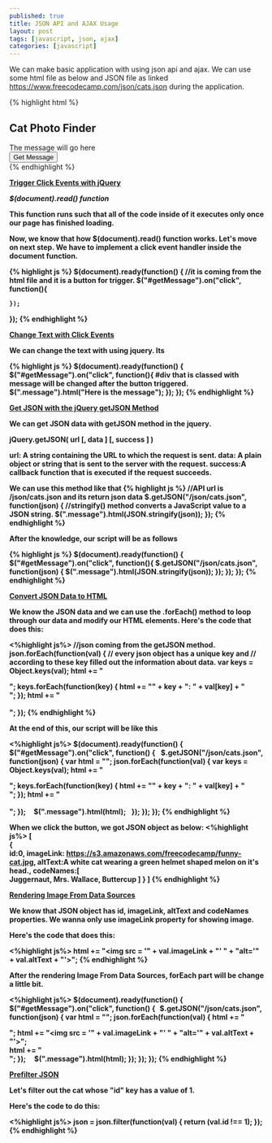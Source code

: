```yaml
---
published: true
title: JSON API and AJAX Usage
layout: post
tags: [javascript, json, ajax]
categories: [javascript]
---
```

We can make basic application with using json api and ajax. We can use some html file as below and JSON file as linked https://www.freecodecamp.com/json/cats.json during the application.

{% highlight html %}
<div class="container-fluid">
  <div class = "row text-center">
    <h2>Cat Photo Finder</h2>
  </div>
  <div class = "row text-center">
    <div class = "col-xs-12 well message">
      The message will go here
    </div>
  </div>
  <div class = "row text-center">
    <div class = "col-xs-12">
      <button id = "getMessage" class = "btn btn-primary">
        Get Message
      </button>
    </div>
  </div>
</div>
{% endhighlight %}


<b><u>Trigger Click Events with jQuery</u><b>

<b><i>$(document).read() function</i></b>

This function runs such that all of the code inside of it executes only once our page has finished loading.

Now, we know that how $(document).read() function works. Let's move on next step. We have to implement a click event handler inside the document function.

{% highlight js %}
  $(document).ready(function() {
    //it is coming from the html file and it is a button for trigger.
    $("#getMessage").on("click", function(){

    });
  });
{% endhighlight %}

<b><u>Change Text with Click Events </u><b>

We can change the text with using jquery. Its 

{% highlight js %}
  $(document).ready(function() {
    $("#getMessage").on("click", function(){
         #div that is classed with message will be changed after the button triggered. 
         $(".message").html("Here is the message");
    });
  });
{% endhighlight %}

<b><u>Get JSON with the jQuery getJSON Method</u></b>

We can get JSON data with getJSON method in the jquery.

jQuery.getJSON( url [, data ] [, success ] )

<b>url</b>: A string containing the URL to which the request is sent.
<b>data</b>: A plain object or string that is sent to the server with the request.
<b>success</b>:A callback function that is executed if the request succeeds.

We can use this method like that
{% highlight js %}
//API url is /json/cats.json and its return json data
$.getJSON("/json/cats.json", function(json) {
   //stringify() method converts a JavaScript value to a JSON string.
  $(".message").html(JSON.stringify(json));
});
{% endhighlight %}

After the knowledge, our script will be as follows

{% highlight js %}
$(document).ready(function() {
    $("#getMessage").on("click", function(){
      $.getJSON("/json/cats.json", function(json) {
        $(".message").html(JSON.stringify(json));
      }); 
    });
  });
{% endhighlight %}

<b><u>Convert JSON Data to HTML</u></b>

We know the JSON data and we can use the .forEach() method to loop through our data and modify our HTML elements.
Here's the code that does this:

<%highlight js%>
//json coming from the getJSON method.
json.forEach(function(val) {
  // every json object has a unique key and 
  // according to these key filled out the information about data.
  var keys = Object.keys(val);
  html += "<div class = 'cat'>";
  keys.forEach(function(key) {
    html += "<strong>" + key + "</strong>: " + val[key] + "<br>";
  });
  html += "</div><br>";
});
{% endhighlight %}

At the end of this, our script will be like this

<%highlight js%>
$(document).ready(function() {
    $("#getMessage").on("click", function() {
      $.getJSON("/json/cats.json", function(json) {
        var html = "";
        json.forEach(function(val) {
           var keys = Object.keys(val);
           html += "<div class = 'cat'>";
           keys.forEach(function(key) {
           html += "<strong>" + key + "</strong>: " + val[key] + "<br>";
        });
        html += "</div><br>";
      });
        $(".message").html(html);
      });
    });
  });
{% endhighlight %}

When we click the button, we got JSON object as below:
<%highlight js%>
[  
   {  
      id:0,
      imageLink: https://s3.amazonaws.com/freecodecamp/funny-cat.jpg,
      altText:A white cat wearing a green helmet shaped melon on it's head.,
      codeNames:[  
         Juggernaut,
         Mrs. Wallace,
         Buttercup
      ]
   }
]
{% endhighlight %}

<b><u>Rendering Image From Data Sources</u></b>

We know that JSON object has id, imageLink, altText and codeNames properties. We wanna only use imageLink property for showing image.

Here's the code that does this:

<%highlight js%>
html += "<img src = '" + val.imageLink + "' " + "alt='" + val.altText + "'>";
{% endhighlight %}

After the rendering Image From Data Sources, forEach part will be change a little bit.

<%highlight js%>
 $(document).ready(function() {
    $("#getMessage").on("click", function() {
      $.getJSON("/json/cats.json", function(json) {
        var html = "";
        json.forEach(function(val) {
          html += "<div class = 'cat'>";
          html += "<img src = '" + val.imageLink + "' " + "alt='" + val.altText + "'>";  
          html += "</div>";
        });
        $(".message").html(html);
      });
    });
  });
{% endhighlight %}

<b><u>Prefilter JSON</u></b>

Let's filter out the cat whose "id" key has a value of 1.

Here's the code to do this:

<%highlight js%>
json = json.filter(function(val) {
  return (val.id !== 1);
});
{% endhighlight %}